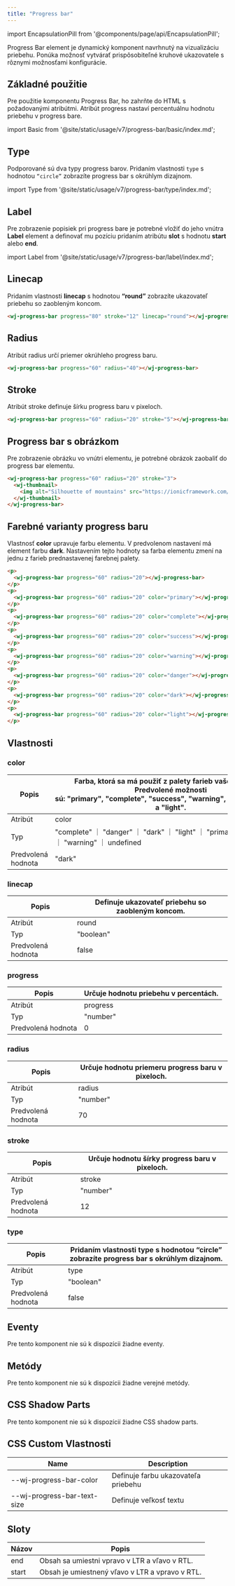 ```yaml
---
title: "Progress bar"
---
```


<head>
  <title>Progress Bar | Horizontal App Progress Bar for Loading Indicator</title>
  <meta name="description" content="ion-progress-bars are horizontal loading indicators that inform users about the status of ongoing app processes—such as submitting a form or saving updates." />
</head>

import EncapsulationPill from '@components/page/api/EncapsulationPill';

<EncapsulationPill type="shadow" />

Progress Bar element je dynamický komponent navrhnutý na vizualizáciu priebehu. Ponúka možnosť vytvárať prispôsobiteľné kruhové ukazovatele s rôznymi možnosťami konfigurácie. 

## Základné použitie

Pre použitie komponentu Progress Bar, ho zahrňte do HTML s požadovanými atribútmi. Atribút progress nastaví percentuálnu hodnotu priebehu v progress bare.

import Basic from '@site/static/usage/v7/progress-bar/basic/index.md';

<Basic />

## Type

Podporované sú dva typy progress barov. Pridaním vlastnosti `type` s hodnotou `“circle”` zobrazíte progress bar s okrúhlym dizajnom. 


import Type from '@site/static/usage/v7/progress-bar/type/index.md';

<Type />

## Label

Pre zobrazenie popisiek pri progress bare je potrebné vložiť do jeho vnútra **Label** element a definovať  mu pozíciu pridaním atribútu **slot** s hodnotu **start** alebo **end**. 

import Label from '@site/static/usage/v7/progress-bar/label/index.md';

<Label />


## Linecap

Pridaním vlastnosti **linecap** s hodnotou **“round”** zobrazíte ukazovateľ priebehu so zaobleným koncom.


```html
<wj-progress-bar progress="80" stroke="12" linecap="round"></wj-progress-bar>
```

## Radius

Atribút radius určí priemer okrúhleho progress baru.


```html
<wj-progress-bar progress="60" radius="40"></wj-progress-bar>
```

## Stroke

Atribút stroke definuje šírku progress baru v pixeloch.


```html
<wj-progress-bar progress="60" radius="20" stroke="5"></wj-progress-bar>
```

## Progress bar s obrázkom

Pre zobrazenie obrázku vo vnútri elementu, je potrebné obrázok zaobaliť do progress bar elementu.


```html
<wj-progress-bar progress="60" radius="20" stroke="3">
  <wj-thumbnail>
    <img alt="Silhouette of mountains" src="https://ionicframework.com/docs/img/demos/thumbnail.svg" />
  </wj-thumbnail>
</wj-progress-bar>
```

## Farebné varianty progress baru

Vlastnosť **color** upravuje farbu elementu. V predvolenom nastavení má element farbu **dark**. Nastavením tejto hodnoty sa farba elementu zmení na jednu z farieb prednastavenej farebnej palety.


```html
<p>
  <wj-progress-bar progress="60" radius="20"></wj-progress-bar>
</p>
<p>
  <wj-progress-bar progress="60" radius="20" color="primary"></wj-progress-bar>
</p>
<p>
  <wj-progress-bar progress="60" radius="20" color="complete"></wj-progress-bar>
</p>
<p>
  <wj-progress-bar progress="60" radius="20" color="success"></wj-progress-bar>
</p>
<p>
  <wj-progress-bar progress="60" radius="20" color="warning"></wj-progress-bar>
</p>
<p>
  <wj-progress-bar progress="60" radius="20" color="danger"></wj-progress-bar>
</p>
<p>
  <wj-progress-bar progress="60" radius="20" color="dark"></wj-progress-bar>
</p>
<p>
  <wj-progress-bar progress="60" radius="20" color="light"></wj-progress-bar>
</p>
```

## Vlastnosti

### color

| Popis | Farba, ktorá sa má použiť z palety farieb vašej aplikácie. Predvolené možnosti sú: "primary", "complete", "success", "warning", "danger", "dark" a "light". |
| --- | --- |
| Atribút | color |
| Typ | "complete" ｜ "danger" ｜ "dark" ｜ "light" ｜ "primary" ｜ "success" ｜ "warning" ｜ undefined |
| Predvolená hodnota | "dark" |

### linecap

| Popis | Definuje ukazovateľ priebehu so zaobleným koncom. |
| --- | --- |
| Atribút | round |
| Typ | "boolean" |
| Predvolená hodnota | false |

### **progress**

| Popis | Určuje hodnotu priebehu v percentách. |
| --- | --- |
| Atribút | progress |
| Typ | "number" |
| Predvolená hodnota | 0 |

### **radius**

| Popis | Určuje hodnotu priemeru progress baru v pixeloch. |
| --- | --- |
| Atribút | radius |
| Typ | "number" |
| Predvolená hodnota | 70 |

### **stroke**

| Popis | Určuje hodnotu šírky progress baru v pixeloch. |
| --- | --- |
| Atribút | stroke |
| Typ | "number" |
| Predvolená hodnota | 12 |

### **type**

| Popis | Pridaním vlastnosti type s hodnotou “circle” zobrazíte progress bar s okrúhlym dizajnom.  |
| --- | --- |
| Atribút | type |
| Typ | "boolean" |
| Predvolená hodnota | false |

## Eventy

Pre tento komponent nie sú k dispozícii žiadne eventy.

## Metódy[](https://ionicframework.com/docs/api/badge#methods)

Pre tento komponent nie sú k dispozícii žiadne verejné metódy.

## CSS Shadow Parts[](https://ionicframework.com/docs/api/badge#css-shadow-parts)

Pre tento komponent nie sú k dispozícií žiadne CSS shadow parts.

## CSS Custom Vlastnosti

| Name | Description |
| --- | --- |
| --wj-progress-bar-color | Definuje farbu ukazovateľa priebehu |
| --wj-progress-bar-text-size | Definuje veľkosť textu |

## Sloty

| Názov | Popis |
| --- | --- |
| end | Obsah sa umiestni vpravo v LTR a vľavo v RTL. |
| start | Obsah je umiestnený vľavo v LTR a vpravo v RTL. |